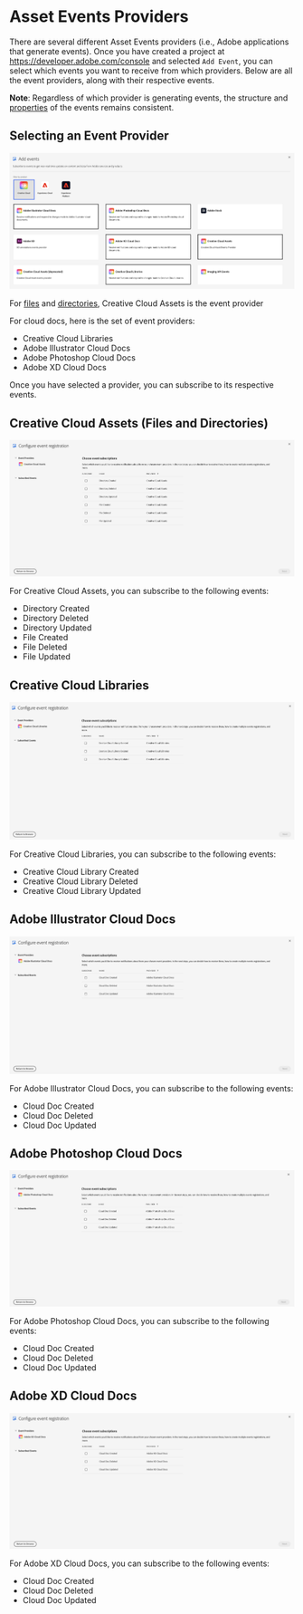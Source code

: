 # Asset Events Providers

There are several different Asset Events providers (i.e., Adobe applications that generate events). Once you have created a project at https://developer.adobe.com/console and selected `Add Event`, you can select which events you want to receive from which providers. Below are all the event providers, along with their respective events.

**Note**: Regardless of which provider is generating events, the structure and [properties](asset-events-properties.md) of the events remains consistent. 

## Selecting an Event Provider

![UI for selecting an event provider](../../img/all_providers.png)

For [files](asset-events-glossary.md#file) and [directories](asset-events-glossary.md#directory), Creative Cloud Assets is the event provider 

For cloud docs, here is the set of event providers:

- Creative Cloud Libraries
- Adobe Illustrator Cloud Docs
- Adobe Photoshop Cloud Docs
- Adobe XD Cloud Docs

Once you have selected a provider, you can subscribe to its respective events.

## Creative Cloud Assets (Files and Directories)

![UI for subscribing to events for Creative Cloud Assets](../../img/creative_cloud_assets.png)

For Creative Cloud Assets, you can subscribe to the following events:

- Directory Created
- Directory Deleted
- Directory Updated
- File Created
- File Deleted
- File Updated

## Creative Cloud Libraries

![UI for subscribing to events for Creative Cloud Libraries](../../img/cc_library.png)

For Creative Cloud Libraries, you can subscribe to the following events:

- Creative Cloud Library Created
- Creative Cloud Library Deleted
- Creative Cloud Library Updated 

## Adobe Illustrator Cloud Docs

![UI for subscribing to events for Adobe Illustrator Cloud Docs](../../img/AI_cloud_docs.png)

For Adobe Illustrator Cloud Docs, you can subscribe to the following events:

- Cloud Doc Created
- Cloud Doc Deleted
- Cloud Doc Updated

## Adobe Photoshop Cloud Docs

![UI for subscribing to events for Adobe Photoshop Cloud Docs](../../img/ps_cloud_doc.png)

For Adobe Photoshop Cloud Docs, you can subscribe to the following events:

- Cloud Doc Created
- Cloud Doc Deleted
- Cloud Doc Updated 

## Adobe XD Cloud Docs

![UI for subscribing to events for Adobe XD Cloud Docs](../../img/xd_cloud_doc.png)

For Adobe XD Cloud Docs, you can subscribe to the following events:

- Cloud Doc Created
- Cloud Doc Deleted
- Cloud Doc Updated 

